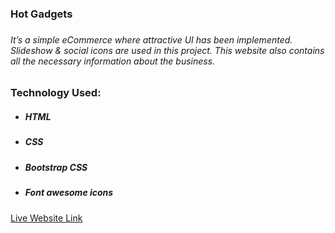 <h3>Hot Gadgets<h3>
<h6>It’s a simple eCommerce where attractive UI has been implemented. Slideshow & social icons are used in
    this project. This website also contains all the necessary information about the business.</h6>
<h3>Technology Used:</h3>
<ul>
    <li>
        <h5>HTML</h5>
    </li>
    <li>
        <h5>CSS</h5>
    </li>
    <li>
        <h5>Bootstrap CSS</h5>
    </li>
    <li>
        <h5>Font awesome icons</h5>
    </li>
</ul>
<a href="https://masrur-sakib.github.io/Hot-Gadgets/">Live Website Link </a>
